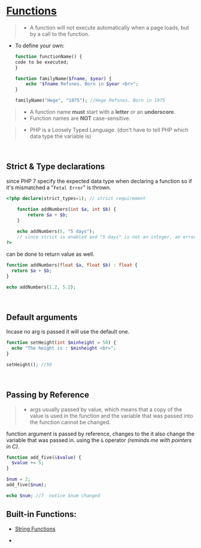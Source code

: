 # [Functions](https://www.w3schools.com/php/php_functions.asp)

> - A function will not execute automatically when a page loads, but by a call to the function.

- To define your own:

    ```php
    function functionName() {
    code to be executed;
    }

    function familyName($fname, $year) {
        echo "$fname Refsnes. Born in $year <br>";
    }

    familyName("Hege", "1975"); //Hege Refsnes. Born in 1975
    ```

> - A function name **must** start with a **letter** or an **underscore**.
> - Function names are **NOT** case-sensitive.

> - PHP is a Loosely Typed Language. (don't have to tell PHP which data type the variable is)

<br>

## Strict & Type declarations

since PHP 7 specify the expected data type when declaring a function so if it's mismatched a "`Fetal Error`" is thrown.

```php
<?php declare(strict_types=1); // strict requirement

    function addNumbers(int $a, int $b) {
        return $a + $b;
    }
    
    echo addNumbers(5, "5 days");
    // since strict is enabled and "5 days" is not an integer, an error will be thrown.
?>
```

can be done to return value as well.

```php
function addNumbers(float $a, float $b) : float {
  return $a + $b;
}

echo addNumbers(1.2, 5.2);
```

<br>

## Default arguments

Incase no arg is passed it will use the default one.

```PHP
function setHeight(int $minheight = 50) {
  echo "The height is : $minheight <br>";
}

setHeight(); //50
```

<br>

## Passing by Reference

> - args usually passed by value, which means that a copy of the value is used in the function and the variable that was passed into the function cannot be changed.

function argument is passed by reference, changes to the it also change the variable that was passed in. using the `&` operator *(reminds me with pointers in C)*.

```PHP
function add_five(&$value) {
  $value += 5;
}

$num = 2;
add_five($num);

echo $num; //7  notice $num changed
```

## Built-in Functions:

- [String Functions](../4.String%20Functions/README.md)

- 